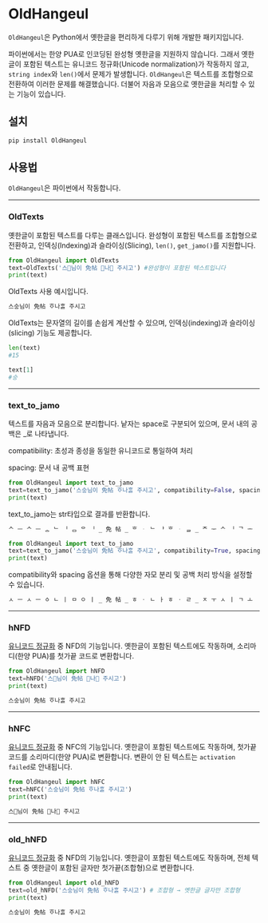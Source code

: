# OldHangeul

`OldHangeul`은 Python에서 옛한글을 편리하게 다루기 위해 개발한 패키지입니다. 

파이썬에서는 한양 PUA로 인코딩된 완성형 옛한글을 지원하지 않습니다. 그래서 옛한글이 포함된 텍스트는 유니코드 정규화(Unicode normalization)가 작동하지 않고, `string index`와 `len()`에서 문제가 발생합니다. `OldHangeul`은 텍스트를 조합형으로 전환하여 이러한 문제를 해결했습니다. 더불어 자음과 모음으로 옛한글을 처리할 수 있는 기능이 있습니다. 




## 설치


```python
pip install OldHangeul
```



## 사용법

`OldHangeul`은 파이썬에서 작동합니다. 

---
### OldTexts

옛한글이 포함된 텍스트를 다루는 클래스입니다. 완성형이 포함된 텍스트를 조합형으로 전환하고, 인덱싱(Indexing)과 슬라이싱(Slicing), `len()`, `get_jamo()`를 지원합니다. 

```python
from OldHangeul import OldTexts
text=OldTexts('스님이 免帖 나 주시고') #완성형이 포함된 텍스트입니다
print(text)
```

OldTexts 사용 예시입니다. 
```python
스스ᇰ님이 免帖 ᄒᆞ나ᄒᆞᆯ 주시고
```

OldTexts는 문자열의 길이를 손쉽게 계산할 수 있으며, 인덱싱(indexing)과 슬라이싱(slicing) 기능도 제공합니다.

```python
len(text)
#15

text[1]
#스ᇰ
```

---
### text_to_jamo

텍스트를 자음과 모음으로 분리합니다. 낱자는 space로 구분되어 있으며, 문서 내의 공백은 _로 나타냅니다. 

compatibility: 초성과 종성을 동일한 유니코드로 통일하여 처리

spacing: 문서 내 공백 표현 

   


```python
from OldHangeul import text_to_jamo
text=text_to_jamo('스스ᇰ님이 免帖 ᄒᆞ나ᄒᆞᆯ 주시고', compatibility=False, spacing=True)
print(text)
```

text_to_jamo는 str타입으로 결과를 반환합니다. 

```python
ᄉ ᅳ ᄉ ᅳ ᇰ ᄂ ᅵ ᆷ ᄋ ᅵ _ 免 帖 _ ᄒ ᆞ ᄂ ᅡ ᄒ ᆞ ᆯ _ ᄌ ᅮ ᄉ ᅵ ᄀ ᅩ
```



```python
from OldHangeul import text_to_jamo
text=text_to_jamo('스스ᇰ님이 免帖 ᄒᆞ나ᄒᆞᆯ 주시고', compatibility=True, spacing=True)
print(text)
```

compatibility와 spacing 옵션을 통해 다양한 자모 분리 및 공백 처리 방식을 설정할 수 있습니다.

```python
ㅅ ㅡ ㅅ ㅡ ㆁ ㄴ ㅣ ㅁ ㅇ ㅣ _ 免 帖 _ ㅎ ㆍ ㄴ ㅏ ㅎ ㆍ ㄹ _ ㅈ ㅜ ㅅ ㅣ ㄱ ㅗ
```


---
### hNFD

[유니코드 정규화](https://ko.wikipedia.org/wiki/%EC%9C%A0%EB%8B%88%EC%BD%94%EB%93%9C_%EB%93%B1%EA%B0%80%EC%84%B1) 중 NFD의 기능입니다. 옛한글이 포함된 텍스트에도 작동하며, 소리마디(한양 PUA)를 첫가끝 코드로 변환합니다. 


```python
from OldHangeul import hNFD
text=hNFD('스님이 免帖 나 주시고')
print(text)
```
```python
스스ᇰ님이 免帖 ᄒᆞ나ᄒᆞᆯ 주시고
```



---
### hNFC

[유니코드 정규화](https://ko.wikipedia.org/wiki/%EC%9C%A0%EB%8B%88%EC%BD%94%EB%93%9C_%EB%93%B1%EA%B0%80%EC%84%B1) 중 NFC의 기능입니다. 옛한글이 포함된 텍스트에도 작동하며, 첫가끝 코드를 소리마디(한양 PUA)로 변환합니다. 변환이 안 된 텍스트는 `activation failed`로 안내됩니다. 


```python
from OldHangeul import hNFC
text=hNFC('스스ᇰ님이 免帖 ᄒᆞ나ᄒᆞᆯ 주시고')
print(text)
```
```python
스님이 免帖 나 주시고
```


---
### old_hNFD

[유니코드 정규화](https://ko.wikipedia.org/wiki/%EC%9C%A0%EB%8B%88%EC%BD%94%EB%93%9C_%EB%93%B1%EA%B0%80%EC%84%B1) 중 NFD의 기능입니다. 옛한글이 포함된 텍스트에도 작동하며, 전체 텍스트 중 옛한글이 포함된 글자만 첫가끝(조합형)으로 변환합니다. 


```python
from OldHangeul import old_hNFD
text=old_hNFD('스스ᇰ님이 免帖 ᄒᆞ나ᄒᆞᆯ 주시고') # 조합형 → 옛한글 글자만 조합형
print(text)
```

```python
스스ᇰ님이 免帖 ᄒᆞ나ᄒᆞᆯ 주시고
```